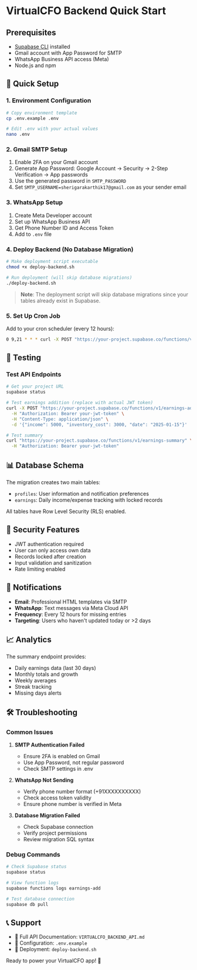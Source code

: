 # VirtualCFO Backend Quick Start

## Prerequisites

- [Supabase CLI](https://supabase.com/docs/guides/cli) installed
- Gmail account with App Password for SMTP
- WhatsApp Business API access (Meta)
- Node.js and npm

## 🚀 Quick Setup

### 1. Environment Configuration

```bash
# Copy environment template
cp .env.example .env

# Edit .env with your actual values
nano .env
```

### 2. Gmail SMTP Setup

1. Enable 2FA on your Gmail account
2. Generate App Password: Google Account → Security → 2-Step Verification → App passwords
3. Use the generated password in `SMTP_PASSWORD`
4. Set `SMTP_USERNAME=sherigarakarthik17@gmail.com` as your sender email

### 3. WhatsApp Setup

1. Create Meta Developer account
2. Set up WhatsApp Business API
3. Get Phone Number ID and Access Token
4. Add to `.env` file

### 4. Deploy Backend (No Database Migration)

```bash
# Make deployment script executable
chmod +x deploy-backend.sh

# Run deployment (will skip database migrations)
./deploy-backend.sh
```

> **Note**: The deployment script will skip database migrations since your tables already exist in Supabase.

### 5. Set Up Cron Job

Add to your cron scheduler (every 12 hours):

```bash
0 9,21 * * * curl -X POST "https://your-project.supabase.co/functions/v1/daily-reminders" -H "Authorization: Bearer your-cron-secret"
```

## 🧪 Testing

### Test API Endpoints

```bash
# Get your project URL
supabase status

# Test earnings addition (replace with actual JWT token)
curl -X POST "https://your-project.supabase.co/functions/v1/earnings-add" \
  -H "Authorization: Bearer your-jwt-token" \
  -H "Content-Type: application/json" \
  -d '{"income": 5000, "inventory_cost": 3000, "date": "2025-01-15"}'

# Test summary
curl "https://your-project.supabase.co/functions/v1/earnings-summary" \
  -H "Authorization: Bearer your-jwt-token"
```

## 📊 Database Schema

The migration creates two main tables:

- `profiles`: User information and notification preferences
- `earnings`: Daily income/expense tracking with locked records

All tables have Row Level Security (RLS) enabled.

## 🔐 Security Features

- JWT authentication required
- User can only access own data
- Records locked after creation
- Input validation and sanitization
- Rate limiting enabled

## 📧 Notifications

- **Email**: Professional HTML templates via SMTP
- **WhatsApp**: Text messages via Meta Cloud API
- **Frequency**: Every 12 hours for missing entries
- **Targeting**: Users who haven't updated today or >2 days

## 📈 Analytics

The summary endpoint provides:

- Daily earnings data (last 30 days)
- Monthly totals and growth
- Weekly averages
- Streak tracking
- Missing days alerts

## 🛠️ Troubleshooting

### Common Issues

1. **SMTP Authentication Failed**

   - Ensure 2FA is enabled on Gmail
   - Use App Password, not regular password
   - Check SMTP settings in .env

2. **WhatsApp Not Sending**

   - Verify phone number format (+91XXXXXXXXXX)
   - Check access token validity
   - Ensure phone number is verified in Meta

3. **Database Migration Failed**
   - Check Supabase connection
   - Verify project permissions
   - Review migration SQL syntax

### Debug Commands

```bash
# Check Supabase status
supabase status

# View function logs
supabase functions logs earnings-add

# Test database connection
supabase db pull
```

## 📞 Support

- 📖 Full API Documentation: `VIRTUALCFO_BACKEND_API.md`
- 🔧 Configuration: `.env.example`
- 🚀 Deployment: `deploy-backend.sh`

Ready to power your VirtualCFO app! 🎉
